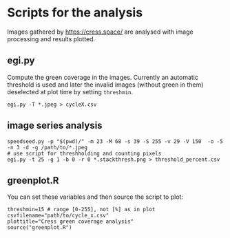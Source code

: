 # Scripts for the analysis

Images gathered by https://cress.space/ are analysed with image processing and results plotted.

## egi.py

Compute the green coverage in the images. Currently an automatic threshold is used and later the invalid images (without green in them) deselected at plot time by setting `threshmin`.

    egi.py -T *.jpeg > cycleX.csv

## image series analysis

    speedseed.py -p "$(pwd)/" -m 23 -M 68 -s 39 -S 255 -v 29 -V 150  -o -5  -n 3 -d -g /path/to/*.jpeg
    # use script for threshholding and counting pixels
    egi.py -t 25 -g 1 -b 0 -r 0 *.stackthresh.png > threshold_percent.csv
    
## greenplot.R

You can set these variables and then source the script to plot:

    threshmin=15 # range [0-255], not [%] as in plot
    csvfilename="path/to/cycle_x.csv"
    plottitle="Cress green coverage analysis"
    source("greenplot.R")

    
    
